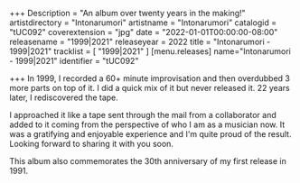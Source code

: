 +++
Description = "An album over twenty years in the making!"
artistdirectory = "Intonarumori"
artistname = "Intonarumori"
catalogid = "tUC092"
coverextension = "jpg"
date = "2022-01-01T00:00:00-08:00"
releasename = "1999|2021"
releaseyear = 2022
title = "Intonarumori - 1999|2021"
tracklist = [ "1999|2021" ]
[menu.releases]
	name="Intonarumori - 1999|2021"
	identifier = "tUC092"

+++
In 1999, I recorded a 60+ minute improvisation and then overdubbed 3 more parts on top of it. I did a quick mix of it but never released it. 22 years later, I rediscovered the tape.

I approached it like a tape sent through the mail from a collaborator and added to it coming from the perspective of who I am as a musician now. It was a gratifying and enjoyable experience and I'm quite proud of the result. Looking forward to sharing it with you soon.

This album also commemorates the 30th anniversary of my first release in 1991.